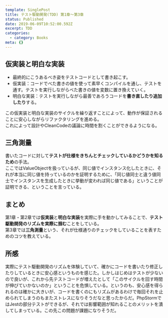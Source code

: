 ```yaml
---
template: SinglePost
title: テスト駆動開発(TDD) 第1章～第3章
status: Published
date: 2019-06-09T10:52:00.592Z
excerpt: TDD
categories:
  - category: Books
meta: {}
---
```

## 仮実装と明白な実装
- 最終的にこうあるべき姿をテストコードとして書き起こす。
- 仮実装：コードでべた書きの値を使って素早くコンパイルを通し、テストを通す。テストを実行しながらべた書きの値を変数に置き換えていく。
- 明白な実装：テストを実行しながら最善であろうコードを**書き直したり追加したり**する。

この仮実装と明白な実装のサイクルを繰り返すことによって、動作が保証されることに安心しながらリファクタリングを進める。  
これによって設計やCleanCodeの議論に時間を割くことができるようになる。

## 三角測量
書いたコードに対して**テストが仕様をきちんとチェックしているかどうかを知るため**の手法。  
ここではValueObjectを扱っているが、同じ値でインスタンス化したときに、それが本当に同じ値を持っているのかを証明するために、「同じ値同士と違う値同士でインスタンスを生成したときに挙動が変われば同じ値である」ということが証明できる、ということを言っている。

## まとめ
第1章・第2章では**仮実装**と**明白な実装**を実際に手を動かしてみることで、**テスト駆動開発のリズムを実際に掴む**ことをしている。  
第3章では**三角測量**という、それが仕様通りのチェックをしていることを表すためのコツを教えている。

## 所感
実際にテスト駆動開発のリズムを体験していて、確かにコードを書いたり修正したりしているときに安心感というものを感じた。しかしはじめはテストが少ないので良いが、これから先テストコードが増えたとして「このサイクルを回す時間が伸びていかないのか」ということを危惧している。というのも、安心感を得られるのは確かに大きいが、コードを書くのにもリズムがあるわけで毎回それを止められてしまうのもまたストレスになりそうだなと思ったからだ。PhpStormではJestの部分テストができるが、それでは影響範囲が知れることのメリットを潰してしまっている。この先この問題が課題になりそうだ。
